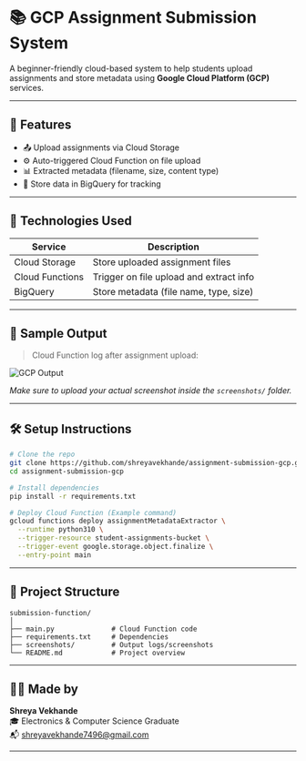# 📚 GCP Assignment Submission System

A beginner-friendly cloud-based system to help students upload assignments and store metadata using **Google Cloud Platform (GCP)** services.

---

## 🚀 Features

- 📤 Upload assignments via Cloud Storage
- ⚙️ Auto-triggered Cloud Function on file upload
- 📊 Extracted metadata (filename, size, content type)
- 🧠 Store data in BigQuery for tracking

---

## 🔧 Technologies Used

| Service        | Description                             |
|----------------|-----------------------------------------|
| Cloud Storage  | Store uploaded assignment files         |
| Cloud Functions| Trigger on file upload and extract info |
| BigQuery       | Store metadata (file name, type, size)  |

---
## 📸 Sample Output

> Cloud Function log after assignment upload:

![GCP Output](screenshots/gcp_output.png)

*Make sure to upload your actual screenshot inside the `screenshots/` folder.*

---

## 🛠️ Setup Instructions

```bash
# Clone the repo
git clone https://github.com/shreyavekhande/assignment-submission-gcp.git
cd assignment-submission-gcp

# Install dependencies
pip install -r requirements.txt

# Deploy Cloud Function (Example command)
gcloud functions deploy assignmentMetadataExtractor \
  --runtime python310 \
  --trigger-resource student-assignments-bucket \
  --trigger-event google.storage.object.finalize \
  --entry-point main
```

---

## 📂 Project Structure

```
submission-function/
│
├── main.py              # Cloud Function code
├── requirements.txt     # Dependencies
├── screenshots/         # Output logs/screenshots
└── README.md            # Project overview
```

---

## 🙋‍♀️ Made by

**Shreya Vekhande**  
🎓 Electronics & Computer Science Graduate  
📬 [shreyavekhande7496@gmail.com](mailto:shreyavekhande7496@gmail.com)

---
